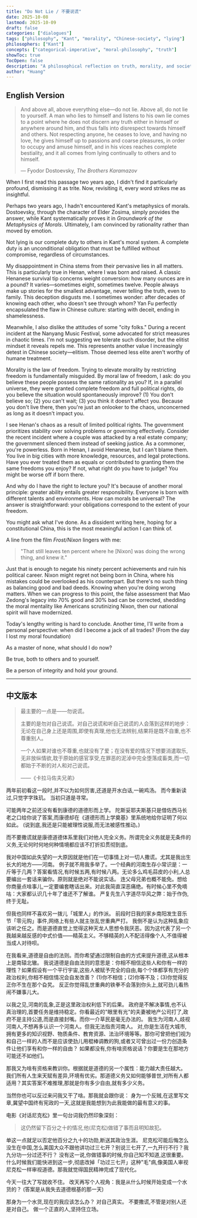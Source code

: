 ```yaml
---
title: "Do Not Lie / 不要说谎"
date: 2025-10-08
lastmod: 2025-10-09
draft: false
categories: ["dialogues"]
tags: ["philosophy", "Kant", "morality", "Chinese-society", "lying"]
philosophers: ["Kant"]
concepts: ["categorical-imperative", "moral-philosophy", "truth"]
showToc: true
TocOpen: false
description: "A philosophical reflection on truth, morality, and society through the lens of Dostoevsky and Kant, examining the pervasive culture of lying and its moral implications in contemporary China. / 通过陀思妥耶夫斯基和康德的视角,对真相、道德和社会进行哲学反思,审视当代中国普遍存在的谎言文化及其道德含义。"
author: "Huang"
---
```


## English Version

> And above all, above everything else—do not lie. Above all, do not lie to yourself. A man who lies to himself and listens to his own lie comes to a point where he does not discern any truth either in himself or anywhere around him, and thus falls into disrespect towards himself and others. Not respecting anyone, he ceases to love, and having no love, he gives himself up to passions and coarse pleasures, in order to occupy and amuse himself, and in his vices reaches complete bestiality, and it all comes from lying continually to others and to himself.
>
> — Fyodor Dostoevsky, *The Brothers Karamazov*

When I first read this passage two years ago, I didn't find it particularly profound, dismissing it as trite. Now, revisiting it, every word strikes me as insightful.

Perhaps two years ago, I hadn't encountered Kant's metaphysics of morals. Dostoevsky, through the character of Elder Zosima, simply provides the answer, while Kant systematically proves it in *Groundwork of the Metaphysics of Morals*. Ultimately, I am convinced by rationality rather than moved by emotion.

Not lying is our complete duty to others in Kant's moral system. A complete duty is an unconditional obligation that must be fulfilled without compromise, regardless of circumstances.

My disappointment in China stems from their pervasive lies in all matters. This is particularly true in Henan, where I was born and raised. A classic Henanese survival tip concerns weight conversion: how many ounces are in a pound? It varies—sometimes eight, sometimes twelve. People always make up stories for the smallest advantage, never telling the truth, even to family. This deception disgusts me. I sometimes wonder: after decades of knowing each other, who doesn't see through whom? Yan Fu perfectly encapsulated the flaw in Chinese culture: starting with deceit, ending in shamelessness.

Meanwhile, I also dislike the attitudes of some "city folks." During a recent incident at the Nanyang Music Festival, some advocated for strict measures in chaotic times. I'm not suggesting we tolerate such disorder, but the elitist mindset it reveals repels me. This represents another value I increasingly detest in Chinese society—elitism. Those deemed less elite aren't worthy of humane treatment.

Morality is the law of freedom. Trying to elevate morality by restricting freedom is fundamentally misguided. By moral law of freedom, I ask: do you believe these people possess the same rationality as you? If, in a parallel universe, they were granted complete freedom and full political rights, do you believe the situation would spontaneously improve? (1) You don't believe so; (2) you can't wait; (3) you think it doesn't affect you. Because you don't live there, then you're just an onlooker to the chaos, unconcerned as long as it doesn't impact you.

I see Henan's chaos as a result of limited political rights. The government prioritizes stability over solving problems or governing effectively. Consider the recent incident where a couple was attacked by a real estate company; the government silenced them instead of seeking justice. As a commoner, you're powerless. Born in Henan, I avoid Henanese, but I can't blame them. You live in big cities with more knowledge, resources, and legal protections. Have you ever treated them as equals or contributed to granting them the same freedoms you enjoy? If not, what right do you have to judge? You might be worse off if born there.

And why do I have the right to lecture you? It's because of another moral principle: greater ability entails greater responsibility. Everyone is born with different talents and environments. How can morals be universal? The answer is straightforward: your obligations correspond to the extent of your freedom.

You might ask what I've done. As a dissident writing here, hoping for a constitutional China, this is the most meaningful action I can think of.

A line from the film *Frost/Nixon* lingers with me:

> "That still leaves ten percent where he [Nixon] was doing the wrong thing, and knew it."

Just that is enough to negate his ninety percent achievements and ruin his political career. Nixon might regret not being born in China, where his mistakes could be overlooked as his counterpart. But there's no such thing as balancing good and bad deeds. Knowing when you're doing wrong matters. When we can progress to this point, the false assessment that Mao Zedong's legacy into 70% good and 30% bad can be corrected, shedding the moral mentality like Americans scrutinizing Nixon, then our national spirit will have modernized.

Today's lengthy writing is hard to conclude. Another time, I'll write from a personal perspective: when did I become a jack of all trades? (From the day I lost my moral foundation)

As a master of none, what should I do now?

Be true, both to others and to yourself.

Be a person of integrity and hold your ground.

---

## 中文版本

> 最主要的一点是——勿说谎。
>
> 主要的是勿对自己说谎。对自己说谎和听自己说谎的人会落到这样的地步：无论在自己身上还是周围,即使有真理,他也无法辨别,结果将是既不自重,也不尊重别人。
>
> 一个人如果对谁也不尊重,也就没有了爱；在没有爱的情况下想要消遣取乐,无非放纵情欲,耽于原始的感官享受,在罪恶的泥淖中完全堕落成畜类,而一切都始于不断的对人和对己说谎。
>
> ——《卡拉马佐夫兄弟》

两年前初看这一段时,并不以为如何厉害,还道是开水白话,一碗鸡汤。
而今重新读过,只觉字字珠玑。
当初只道是寻常。

可能两年之前还没有看到康德的道德形而上学。
陀斯妥耶夫斯基只是借佐西马长老之口给你说了答案,而康德却在《道德形而上学奠基》里系统地给你证明了何以如此。
(说到底,我还是只能被理性说服,而无法被感性推动。)

而不要撒谎就是康德道德体系里我们对他人完全义务。所谓完全义务就是无条件的义务,无论何时何地何种情境都应该不打折扣贯彻到底。

我对中国如此失望的一大原因就是他们在一切事情上对一切人撒谎。尤其是我出生长大的地方——河南。
例子就不用我多举了。一个经典的河南生存小常识是：一斤等于几两？答案看情况,有时候五两,有时候八两。无论多么鸡毛蒜皮的小利,人总要编出一套话来骗你。原则就是绝对不能说实话。
连父母兄弟也概不能免。想给你商量点啥事儿,一定要编套瞎话出来。对此我简直深恶痛绝。有时候心里不免嘀咕：大家都认识几十年了谁还不了解谁。
严复先生八字道尽华风之弊：始于作伪,终于无耻。

但我也同样不喜欢另一拨儿「城里人」的作派。
前段时日我的家乡南阳发生音乐节「零元购」事件,网络上有些人就主张乱世重典严打。
我倒不是认为这种乱象应该听之任之。而是道德直觉上觉得这种天龙人思想令我厌恶。因为这代表了另一个我越来越反感的中式价值——精英主义。不够精英的人不配活得像个人,不值得被当成人对待呗。

在我看来,道德是自由的法则。而你希望通过限制自由的方式来提升道德,这从根本上是南辕北辙。
我说道德是自由法则的意思是：你相不相信这些人和你有一样的理性？如果假设有一个平行宇宙,这些人被赋予完全的自由,每个个体都享有充分的政治权利,你相不相信情况会自发改善？
(1)你不相信；(2)你等不及；(3)你觉得反正你不生在那个旮旯。
反正你觉得乱世重典的铁拳不会落到你头上,就可劲儿看热闹不嫌事儿大。

以我之见,河南的乱象,正是这里政治权利低下的后果。
政府是不解决事情,也不认真治理的,首要任务是维持稳定。你看最近的"眼里有光"的夫妻被地产公司打了,政府不是主持公道,而是直接封嘴。而你一介草民是毫无办法的。
我生为河南人,歧视河南人,不想再多认识一个河南人。但我无法指责河南人。
对,你是生活在大城市,拥有更多的知识视野、物质条件、教育资源、法治环境等等。那你可曾把他们视为和自己一样的人而不是应该使劲儿用棍棒调教的狗,或者又可曾出过一份力创造条件让他们享有和你一样的自由？
如果都没有,你有啥资格说话？你要是生在那地方可能还不如他们。

那我又为啥有资格来教训你。根据就是道德的另一个属性：能力越大责任越大。
我们所有人生来天赋有差异,环境有优劣。那道德义务又如何能够普世,对所有人都适用？其实答案不难推理,那就是你有多少自由,就有多少义务。

当然你也可以反过来问我又干了啥。那我就会跟你说：
身为一个反贼,在这里写文章,冀望中国终有宪政的一天,这就是我能想到为此我能做的最有意义的事。

电影《对话尼克松》里一句台词我仍然印象深刻：

> 这仍然留下百分之十的情况,他(尼克松)做错了事而且明知故犯。

单这一点就足以否定他百分之九十的功勋,断送其政治生涯。
尼克松可能后悔怎么没生在中国,怎么美国大众不跟他讲功过三七开？别说三七开了,一九开行不行？我九分功一分过还不行？
没有这一说,你做错事的时候,你自己知不知道,这很重要。
什么时候我们能快进到这一步,彻底改掉「功过三七开」这种"毛"病,像美国人审视尼克松一样审视道德。那我就觉得国民精神完成了现代化。

今天一往大了写就收不住。
改天再写个人视角：我是从什么时候开始变成一个水货的？
(答案是从我失去道德根基的那一天)

那身为一个水货,现在的我应该怎么办？
对自己真实。
不要撒谎,不管是对别人还是对自己。
做一个正直的人,坚持住立场。
